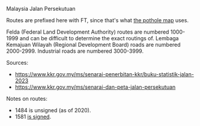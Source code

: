 Malaysia Jalan Persekutuan

Routes are prefixed here with FT, since that's what [the pothole map](https://www.arcgis.com/home/webmap/viewer.html?url=https%3A%2F%2Fmygos.mygeoportal.gov.my%2Fgisserver%2Frest%2Fservices%2FJKR_Potholes%2FJKR_Potholes_ASaPP%2FFeatureServer&source=sd) uses.

Felda (Federal Land Development Authority) routes are numbered 1000-1999 and can be difficult to determine the exact routings of. Lembaga Kemajuan Wilayah (Regional Development Board) roads are numbered 2000-2999. Industrial roads are numbered 3000-3999.

Sources:
* https://www.kkr.gov.my/ms/senarai-penerbitan-kkr/buku-statistik-jalan-2023
* https://www.kkr.gov.my/ms/senarai-dan-peta-jalan-persekutuan

Notes on routes:
* 1484 is unsigned (as of 2020).
* 1581 [is signed](https://www.google.com/maps/@4.0481928,103.1437099,3a,15.8y,145.37h,86.02t/data=!3m7!1e1!3m5!1s0kpXWot3B0puvWiWYqSs_w!2e0!6shttps:%2F%2Fstreetviewpixels-pa.googleapis.com%2Fv1%2Fthumbnail%3Fpanoid%3D0kpXWot3B0puvWiWYqSs_w%26cb_client%3Dmaps_sv.share%26w%3D900%26h%3D600%26yaw%3D145.36543742398956%26pitch%3D3.9817621446533735%26thumbfov%3D90!7i13312!8i6656?coh=205410&entry=ttu).
